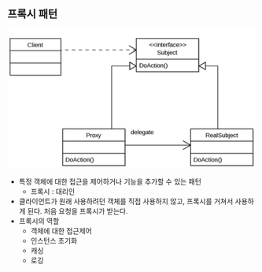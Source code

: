 ## 프록시 패턴

![프록시 패턴](./assets/proxy-pattern.png)

- 특정 객체에 대한 접근을 제어하거나 기능을 추가할 수 있는 패턴
  - 프록시 : 대리인
- 클라이언트가 원래 사용하려던 객체를 직접 사용하지 않고, 프록시를 거쳐서 사용하게 된다. 처음 요청을 프록시가 받는다.
- 프록시의 역할
  - 객체에 대한 접근제어
  - 인스턴스 초기화
  - 캐싱
  - 로깅



